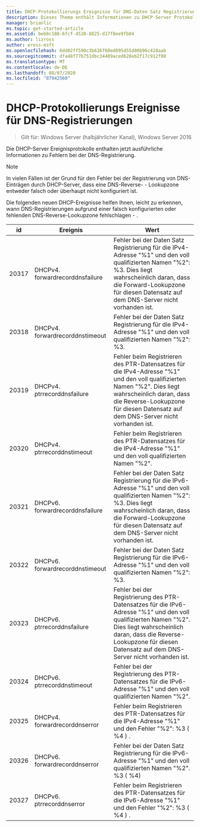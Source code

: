 ```yaml
---
title: DHCP-Protokollierungs Ereignisse für DNS-Daten Satz Registrierungen
description: Dieses Thema enthält Informationen zu DHCP-Server Protokollierungs Ereignissen in Windows Server 2016.
manager: brianlic
ms.topic: get-started-article
ms.assetid: beb8c188-6fcf-4520-8825-d17f8ee9fb04
ms.author: lizross
author: eross-msft
ms.openlocfilehash: 6dd02ff590c3b616f60ed095d55d00b96c428aab
ms.sourcegitcommit: dfa48f77b751dbc34409aced628eb2f17c912f08
ms.translationtype: MT
ms.contentlocale: de-DE
ms.lasthandoff: 08/07/2020
ms.locfileid: "87942560"
---
```

# <a name="dhcp-logging-events-for-dns-registrations"></a>DHCP-Protokollierungs Ereignisse für DNS-Registrierungen

>Gilt für: Windows Server (halbjährlicher Kanal), Windows Server 2016

Die DHCP-Server Ereignisprotokolle enthalten jetzt ausführliche Informationen zu Fehlern bei der DNS-Registrierung.

>[!NOTE]
>In vielen Fällen ist der Grund für den Fehler bei der Registrierung von DNS-Einträgen durch DHCP-Server, dass eine DNS-Reverse- \- Lookupzone entweder falsch oder überhaupt nicht konfiguriert ist.

Die folgenden neuen DHCP-Ereignisse helfen Ihnen, leicht zu erkennen, wann DNS-Registrierungen aufgrund einer falsch konfigurierten oder fehlenden DNS-Reverse-Lookupzone fehlschlagen \- .

|id|Ereignis|Wert|
|-----|--------------------|--------------------------------------------------------|
|20317|DHCPv4. forwardrecorddnsfailure|Fehler bei der Daten Satz Registrierung für die IPv4-Adresse "%1" und den voll qualifizierten Namen "%2": %3. Dies liegt wahrscheinlich daran, dass die Forward-Lookupzone für diesen Datensatz auf dem DNS-Server nicht vorhanden ist.|
|20318|DHCPv4. forwardrecorddnstimeout|Fehler bei der Daten Satz Registrierung für die IPv4-Adresse "%1" und den voll qualifizierten Namen "%2": %3.|
|20319|DHCPv4. ptrrecorddnsfailure|Fehler beim Registrieren des PTR-Datensatzes für die IPv4-Adresse "%1" und den voll qualifizierten Namen "%2". Dies liegt wahrscheinlich daran, dass die Reverse-Lookupzone für diesen Datensatz auf dem DNS-Server nicht vorhanden ist.|
|20320|DHCPv4. ptrrecorddnstimeout|Fehler beim Registrieren des PTR-Datensatzes für die IPv4-Adresse "%1" und den voll qualifizierten Namen "%2".|
|20321|DHCPv6. forwardrecorddnsfailure|Fehler bei der Daten Satz Registrierung für die IPv6-Adresse "%1" und den voll qualifizierten Namen "%2": %3. Dies liegt wahrscheinlich daran, dass die Forward-Lookupzone für diesen Datensatz auf dem DNS-Server nicht vorhanden ist.|
|20322|DHCPv6. forwardrecorddnstimeout|Fehler bei der Daten Satz Registrierung für die IPv6-Adresse "%1" und den voll qualifizierten Namen "%2": %3.|
|20323|DHCPv6. ptrrecorddnsfailure|Fehler bei der Registrierung des PTR-Datensatzes für die IPv6-Adresse "%1" und den voll qualifizierten Namen "%2". Dies liegt wahrscheinlich daran, dass die Reverse-Lookupzone für diesen Datensatz auf dem DNS-Server nicht vorhanden ist.|
|20324|DHCPv6. ptrrecorddnstimeout|Fehler bei der Registrierung des PTR-Datensatzes für die IPv6-Adresse "%1" und den voll qualifizierten Namen "%2".|
|20325|DHCPv4. forwardrecorddnserror|Fehler beim Registrieren des PTR-Datensatzes für die IPv4-Adresse "%1" und den Fehler "%2": %3 \( %4 \) .|
|20326|DHCPv6. forwardrecorddnserror|Fehler bei der Daten Satz Registrierung für die IPv6-Adresse "%1" und den voll qualifizierten Namen "%2". %3 \( %4\)|
|20327|DHCPv6. ptrrecorddnserror|Fehler beim Registrieren des PTR-Datensatzes für die IPv6-Adresse "%1" und den Fehler "%2": %3 \( %4 \) .|

